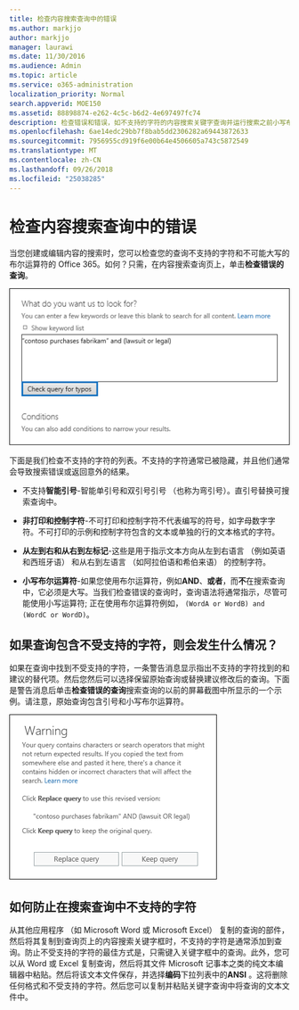 ```yaml
---
title: 检查内容搜索查询中的错误
ms.author: markjjo
author: markjjo
manager: laurawi
ms.date: 11/30/2016
ms.audience: Admin
ms.topic: article
ms.service: o365-administration
localization_priority: Normal
search.appverid: MOE150
ms.assetid: 88898874-e262-4c5c-b6d2-4e697497fc74
description: 检查错误和错误，如不支持的字符的内容搜索关键字查询并运行搜索之前小写布尔运算符。如果我们发现的错误，我们将建议的修订后的查询。
ms.openlocfilehash: 6ae14edc29bb7f8bab5dd2306282a69443872633
ms.sourcegitcommit: 7956955cd919f6e00b64e4506605a743c5872549
ms.translationtype: MT
ms.contentlocale: zh-CN
ms.lasthandoff: 09/26/2018
ms.locfileid: "25038285"
---
```

# <a name="check-your-content-search-query-for-errors"></a>检查内容搜索查询中的错误

当您创建或编辑内容的搜索时，您可以检查您的查询不支持的字符和不可能大写的布尔运算符的 Office 365。如何？只需，在内容搜索查询页上，单击**检查错误的查询**。 
  
![单击"检查错误的查询"检查您的搜索查询的不受支持的字符](media/e5314306-cfb2-481d-9b5c-13ce658156e7.png)
  
下面是我们检查不支持的字符的列表。不支持的字符通常已被隐藏，并且他们通常会导致搜索错误或返回意外的结果。
  
- 不支持**智能引号**-智能单引号和双引号引号 （也称为弯引号）。直引号替换可搜索查询中。 
    
- **非打印和控制字符**-不可打印和控制字符不代表编写的符号，如字母数字字符。不可打印的示例和控制字符包含的文本或单独的行的文本格式的字符。 
    
- **从左到右和从右到左标记**-这些是用于指示文本方向从左到右语言 （例如英语和西班牙语） 和从右到左语言 （如阿拉伯语和希伯来语） 的控制字符。
    
- **小写布尔运算符**-如果您使用布尔运算符，例如**AND**、**或者**，而**不**在搜索查询中，它必须是大写。当我们检查错误的查询时，查询语法将通常指示，尽管可能使用小写运算符; 正在使用布尔运算符例如， `(WordA or WordB) and (WordC or WordD)`。
    
## <a name="what-happens-if-a-query-has-an-unsupported-character"></a>如果查询包含不受支持的字符，则会发生什么情况？

如果在查询中找到不受支持的字符，一条警告消息显示指出不支持的字符找到的和建议的替代项。然后您然后可以选择保留原始查询或替换建议修改后的查询。下面是警告消息后单击**检查错误的查询**搜索查询的以前的屏幕截图中所显示的一个示例。请注意，原始查询包含引号和小写布尔运算符。 
  
![为查询建议修订与显示警告消息](media/23214b30-8e52-412c-bd80-63fb1b3ed52d.png)
  
## <a name="how-to-prevent-unsupported-characters-in-your-search-queries"></a>如何防止在搜索查询中不支持的字符

从其他应用程序 （如 Microsoft Word 或 Microsoft Excel） 复制的查询的部件，然后将其复制到查询页上的内容搜索关键字框时，不支持的字符是通常添加到查询。防止不受支持的字符的最佳方式是，只需键入关键字框中的查询。此外，您可以从 Word 或 Excel 复制查询，然后将其文件 Microsoft 记事本之类的纯文本编辑器中粘贴。然后将该文本文件保存，并选择**编码**下拉列表中的**ANSI** 。这将删除任何格式和不受支持的字符。然后您可以复制并粘贴关键字查询中将查询的文本文件中。 
